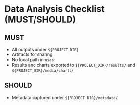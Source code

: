 # Data Analysis Checklist (MUST/SHOULD)

## MUST
- All outputs under `${PROJECT_DIR}`
- Artifacts for sharing
- No local path in `uses:`
- Results and charts exported to `${PROJECT_DIR}/results/` and `${PROJECT_DIR}/media/charts/`

## SHOULD
- Metadata captured under `${PROJECT_DIR}/metadata/`
